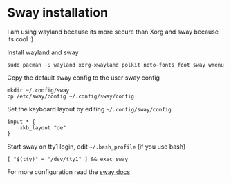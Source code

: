 # Sway installation
I am using wayland because its more secure than Xorg and sway because its cool :)

Install wayland and sway

```shell
sudo pacman -S wayland xorg-xwayland polkit noto-fonts foot sway wmenu
```

Copy the default sway config to the user sway config
```shell
mkdir ~/.config/sway
cp /etc/sway/config ~/.config/sway/config
```

Set the keyboard layout by editing `~/.config/sway/config`
```shell
input * {
    xkb_layout "de"
}
```

Start sway on tty1 login, edit `~/.bash_profile` (if you use bash)
```shell
[ "$(tty)" = "/dev/tty1" ] && exec sway
```


For more configuration read the [sway docs](https://github.com/swaywm/sway/wiki)
